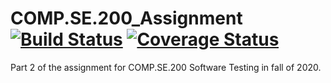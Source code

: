 # COMP.SE.200_Assignment [![Build Status](https://travis-ci.com/travis-ci/travis-web.svg?branch=master)](https://travis-ci.com/travis-ci/travis-web) [![Coverage Status](https://coveralls.io/repos/github/Elmeri-H/COMP.SE.200_Assignment/badge.svg?branch=main&service=github)](https://coveralls.io/github/Elmeri-H/COMP.SE.200_Assignment?branch=main)
Part 2 of the assignment for COMP.SE.200 Software Testing in fall of 2020.
 
